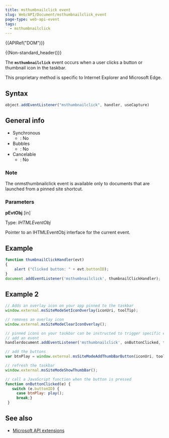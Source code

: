 ```yaml
---
title: msthumbnailclick event
slug: Web/API/Document/msthumbnailclick_event
page-type: web-api-event
tags:
  - msthumbnailclick
---
```

{{APIRef("DOM")}}

{{Non-standard_header()}}

The **`msthumbnailclick`** event occurs when a user clicks a button or thumbnail icon in the taskbar.

This proprietary method is specific to Internet Explorer and Microsoft Edge.

## Syntax

```js
object.addEventListener("msthumbnailclick", handler, useCapture)
```

## General info

- Synchronous
  - : No
- Bubbles
  - : No
- Cancelable
  - : No

### Note

The onmsthumbnailclick event is available only to documents that are launched from a pinned site shortcut.

### Parameters

**pEvtObj** \[in]

Type: _IHTMLEventObj_

Pointer to an IHTMLEventObj interface for the current event.

## Example

```js
function thumbnailClickHandler(evt)
{
    alert ("Clicked button: " + evt.buttonID);
}
document.addEventListener('msthumbnailclick', thumbnailClickHandler);
```

## Example 2

```js
// Adds an overlay icon on your app pinned to the taskbar
window.external.msSiteModeSetIconOverlay(iconUri, toolTip);

// removes an overlay icon
window.external.msSiteModeClearIconOverlay();

// pinned icons on your taskbar can be instructed to trigger specific events on your site from the taskbar
// add an event
handlerdocument.addEventListener('msthumbnailclick', onButtonClicked, false);

// add the buttons
var btnPlay = window.external.msSiteModeAddThumbBarButton(iconUri, toolTip);

// refresh the taskbar
window.external.msSiteModeShowThumbBar();

// call a JavaScript function when the button is pressed
function onButtonClicked(e) {
   switch (e.buttonID) {
     case btnPlay: play();
     break;}
 }
```

## See also

- [Microsoft API extensions](/en-US/docs/Web/API/Microsoft_Extensions)
